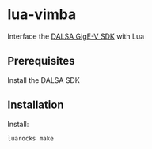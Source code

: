 # lua-vimba
Interface the [DALSA GigE-V SDK](https://www.teledynedalsa.com/en/support/downloads-center/software-development-kits/) with Lua

## Prerequisites

Install the DALSA SDK

## Installation

Install:
```sh
luarocks make
```

